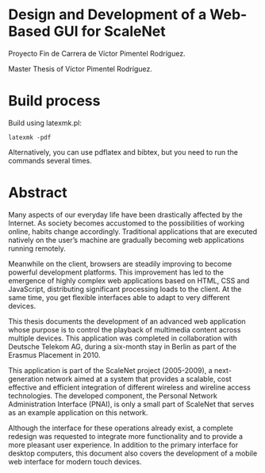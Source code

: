 Design and Development of a Web-Based GUI for ScaleNet
===

Proyecto Fin de Carrera de Víctor Pimentel Rodríguez.

Master Thesis of Víctor Pimentel Rodríguez.

Build process
===

Build using latexmk.pl:

    latexmk -pdf

Alternatively, you can use pdflatex and bibtex, but you need to run the
commands several times.

Abstract
===

Many aspects of our everyday life have been drastically affected by the Internet. As society becomes accustomed to the possibilities of working online, habits change accordingly. Traditional applications that are executed natively on the user’s machine are gradually becoming web applications running remotely.

Meanwhile on the client, browsers are steadily improving to become powerful development platforms. This improvement has led to the emergence of highly complex web applications based on HTML, CSS and JavaScript, distributing significant processing loads to the client. At the same time, you get flexible interfaces able to adapt to very different devices.

This thesis documents the development of an advanced web application whose purpose is to control the playback of multimedia content across multiple devices. This application was completed in collaboration with Deutsche Telekom AG, during a six-month stay in Berlin as part of the Erasmus Placement in 2010.

This application is part of the ScaleNet project (2005-2009), a next-generation network aimed at a system that provides a scalable, cost effective and efficient integration of different wireless and wireline access technologies. The developed component, the Personal Network Administration Interface (PNAI), is only a small part of ScaleNet that serves as an example application on this network.

Although the interface for these operations already exist, a complete redesign was requested to integrate more functionality and to provide a more pleasant user experience. In addition to the primary interface for desktop computers, this document also covers the development of a mobile web interface for modern touch devices.